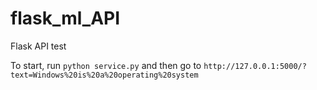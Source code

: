 # flask_ml_API
Flask API test

To start, run `python service.py`
and then go to `http://127.0.0.1:5000/?text=Windows%20is%20a%20operating%20system` 